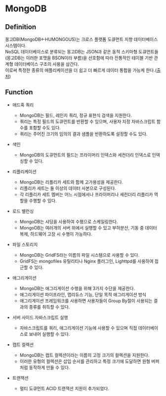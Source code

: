 # MongoDB

## Definition
몽고DB(MongoDB←HUMONGOUS)는 크로스 플랫폼 도큐먼트 지향 데이터베이스 시스템이다.  
NoSQL 데이터베이스로 분류되는 몽고DB는 JSON과 같은 동적 스키마형 도큐먼트들(몽고DB는 이러한 포맷을 BSON이라 부름)을 선호함에 따라 전통적인 테이블 기반 관계형 데이터베이스 구조의 사용을 삼간다.  
이로써 특정한 종류의 애플리케이션을 더 쉽고 더 빠르게 데이터 통합을 가능케 한다.([출처](https://ko.wikipedia.org/wiki/%EB%AA%BD%EA%B3%A0DB))

## Function
- 애드혹 쿼리
  - MongoDB는 필드, 레인지 쿼리, 정규 표현식 검색을 지원한다.
  - 쿼리는 특정 필드의 도큐먼트를 반환할 수 있으며, 사용자 지정 자바스크립트 함수를 포함할 수도 있다.
  - 쿼리는 주어진 크기의 임의의 결과 샘플을 반환하도록 설정할 수도 있다.

- 색인
  - MongoDB의 도큐먼트의 필드는 프라이머리 인덱스와 세컨더리 인덱스로 인덱싱할 수 있다.

- 리플리케이션
  - MongoDB는 리플리카 세트와 함께 고가용성을 제공한다.
  - 리플리카 세트는 둘 이상의 데이터 사본으로 구성된다.
  - 각 리플리카 세트 멤버는 어느 시점에서나 프라이머리나 세컨더리 리플리카 역할을 수행할 수 있다.

- 로드 밸런싱
  - MongoDB는 샤딩을 사용하여 수평으로 스케일링한다.
  - MongoDB는 여러개의 서버 위에서 실행할 수 있고 부하분산, 기동 중 데이터 복제, 하드웨어 고장 시 수행이 가능하다.

- 파일 스토리지
  - MongoDB는 GridFS라는 이름의 파일 시스템으로 사용할 수 있다.
  - GridFS는 mongofiles 유틸리티나 Nginx 플러그인, Lighttpd를 사용하여 접근할 수 있다.

- 애그리게이션
  - MongoDB는 애그리게이션 수행을 위해 3가지 수단을 제공한다.
  - 애그리게이션 파이프라인, 맵리듀스 기능, 단일 목적 애그리게이션 방식
  - 애그리게이션 프레임워크를 사용하면 사용자들이 Group By절이 사용되는 결과의 종류를 취득할 수 있다.

- 서버 사이드 자바스크립트 실행
  - 자바스크립트를 쿼리, 애그리게이션 기능에 사용할 수 있으며 직접 데이터베이스로 보내어 실행할 수 있다.

- 캡트 컬렉션
  - MongoDB는 캡트 컬렉션이라는 이름의 고정 크기의 컬렉션을 지원한다.
  - 이러한 유형의 컬렉션은 삽입 순서를 관리하고 특정 크기에 도달하면 원형 버퍼처럼 동작하게 만들 수 있다.

- 트랜잭션
  - 멀티 도큐먼트 ACID 트랜잭션 지원이 추가되었다.
